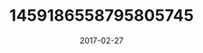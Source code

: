 ---
title: "1459186558795805745"
image: "2017-02-27 15.10.14 1459186558795805745_46248401"
date: "2017-02-27"
type: "photo"
---